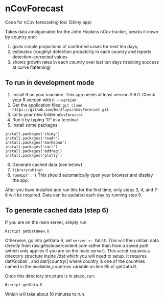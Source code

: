 # nCovForecast
Code for nCov forecasting tool (Shiny app)

Takes data amalgamated for the John Hopkins nCov tracker, breaks it down by country and:

1. gives simple projections of confirmed cases for next ten days;
2. estimates (roughly) detection probability in each country and reports detection-corrected values
3. shows growth rates in each country over last ten days (tracking success at curve flattening)

## To run in development mode

1. Install R on your machine.  This app needs at least version 3.6.0.  Check your R version with `R --version`
2. Get the application files: `git clone https://github.com/benflips/nCovForecast.git`
3. cd to your new folder `nCovForecast`
4. Run it by typing "R" in a terminal
5. Install some packages:
```
install.packages('shiny')
install.packages('readr')
install.packages('markdown')
install.packages('curl')
install.packages('addreg')
install.packages('plotly')
```
6. Generate cached data (see below)
7. `library(shiny)`
8. `runApp('.')`  This should automatically open your browser and display the app.

After you have installed and run this for the first time, only steps 3, 4, and 7-8 will be required.  Data can be updated each day by running step 6.

## To generate cached data (step 6)

If you are on the main server, simply run:

`Rscript getDataNew.R`

Otherwise, go into getData.R, set `server <- FALSE`.  This will then obtain data directly from raw.githubusercontent.com rather than from a saved path (which only applies if you are on the main server).  This script requires a directory structure inside /dat which you will need to setup.  It requires dat/Global/ , and dat/[country/] where country is one of the countries named in the available_countries variable on line 95 of getData.R.

Once this directory structure is in place, run:

`Rscript getData.R`

Which will take about 10 minutes to run.
